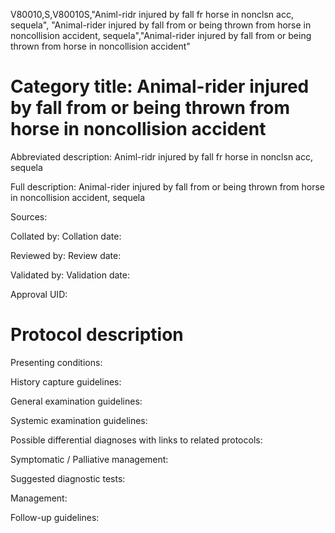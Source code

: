 V80010,S,V80010S,"Animl-ridr injured by fall fr horse in nonclsn acc, sequela", "Animal-rider injured by fall from or being thrown from horse in noncollision accident, sequela","Animal-rider injured by fall from or being thrown from horse in noncollision accident"
# Category title: Animal-rider injured by fall from or being thrown from horse in noncollision accident

Abbreviated description: Animl-ridr injured by fall fr horse in nonclsn acc, sequela

Full description: Animal-rider injured by fall from or being thrown from horse in noncollision accident, sequela

Sources:

Collated by:
Collation date:

Reviewed by:
Review date:

Validated by:
Validation date:

Approval UID:

# Protocol description

Presenting conditions:

History capture guidelines:

General examination guidelines:

Systemic examination guidelines:

Possible differential diagnoses with links to related protocols:

Symptomatic / Palliative management:

Suggested diagnostic tests:

Management:

Follow-up guidelines:
